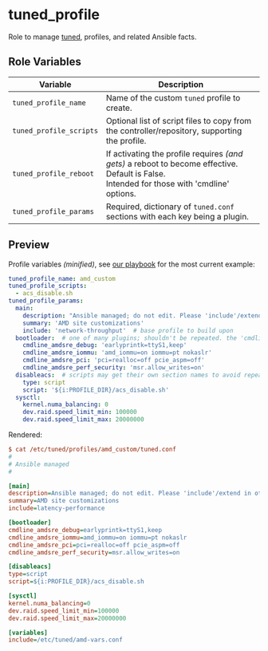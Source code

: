 tuned\_profile
=========

Role to manage [tuned](http://www.tuned-project.org/), profiles, and related Ansible facts.


Role Variables
--------------

| Variable | Description |
|-----|-----|
| `tuned_profile_name` | Name of the custom `tuned` profile to create. |
| `tuned_profile_scripts` | Optional list of script files to copy from the controller/repository, supporting the profile. |
| `tuned_profile_reboot` | If activating the profile requires _(and gets)_ a reboot to become effective. Default is False.<br/>Intended for those with 'cmdline' options. |
| `tuned_profile_params` | Required, dictionary of `tuned.conf` sections with each key being a plugin. |


Preview
--------------

Profile variables _(minified)_, see [our playbook](../../tuned.yml) for the most current example:

```yaml
tuned_profile_name: amd_custom
tuned_profile_scripts:
  - acs_disable.sh
tuned_profile_params:
  main:
    description: "Ansible managed; do not edit. Please 'include'/extend in other profiles instead."
    summary: 'AMD site customizations'
    include: 'network-throughput'  # base profile to build upon
  bootloader:  # one of many plugins; shouldn't be repeated. the 'cmdline_...' keys should be globally unique
    cmdline_amdsre_debug: 'earlyprintk=ttyS1,keep'
    cmdline_amdsre_iommu: 'amd_iommu=on iommu=pt nokaslr'
    cmdline_amdsre_pci: 'pci=realloc=off pcie_aspm=off'
    cmdline_amdsre_perf_security: 'msr.allow_writes=on'
  disableacs:  # scripts may get their own section names to avoid repeat limitations
    type: script
    script: '${i:PROFILE_DIR}/acs_disable.sh'
  sysctl:
    kernel.numa_balancing: 0
    dev.raid.speed_limit_min: 100000
    dev.raid.speed_limit_max: 20000000
```

Rendered:

```ini
$ cat /etc/tuned/profiles/amd_custom/tuned.conf 
#
# Ansible managed
#

[main]
description=Ansible managed; do not edit. Please 'include'/extend in other profiles instead.
summary=AMD site customizations
include=latency-performance

[bootloader]
cmdline_amdsre_debug=earlyprintk=ttyS1,keep
cmdline_amdsre_iommu=amd_iommu=on iommu=pt nokaslr
cmdline_amdsre_pci=pci=realloc=off pcie_aspm=off
cmdline_amdsre_perf_security=msr.allow_writes=on

[disableacs]
type=script
script=${i:PROFILE_DIR}/acs_disable.sh

[sysctl]
kernel.numa_balancing=0
dev.raid.speed_limit_min=100000
dev.raid.speed_limit_max=20000000

[variables]
include=/etc/tuned/amd-vars.conf
```

